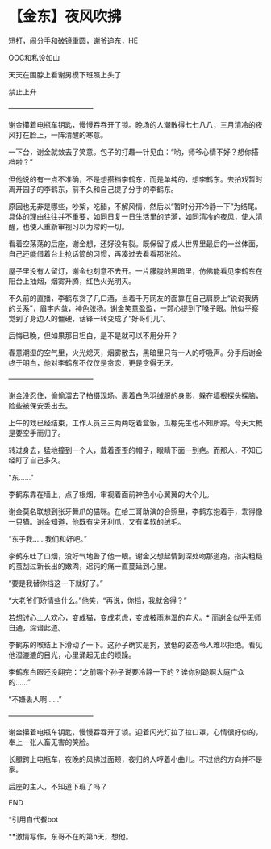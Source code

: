 # 【金东】夜风吹拂

短打，闹分手和破镜重圆，谢爷追东，HE

OOC和私设如山

天天在围脖上看谢男模下班照上头了

禁止上升

————————————

  谢金攥着电瓶车钥匙，慢慢吞吞开了锁。晚场的人潮散得七七八八，三月清冷的夜风打在脸上，一阵清醒的寒意。

  一下台，谢金就敛去了笑意。包子的打趣一针见血：“哟，师爷心情不好？想你搭档啦？”

  但他说的有一点不准确，不是想搭档李鹤东，而是单纯的，想李鹤东。去拍戏暂时离开园子的李鹤东，前不久和自己提了分手的李鹤东。

  原因也无非是哪些，吵架，吃醋，不解风情，然后以“暂时分开冷静一下”为结尾。具体的理由往往并不重要，如同日复一日生活里的涟漪，如同清冷的夜风，使人清醒，也使人重新审视习以为常的一切。

  看着空荡荡的后座，谢金想，还好没有裂。既保留了成人世界里最后的一丝体面，自己还能借着台上抢话筒的习惯，再凑过去看看那张脸。

  屋子里没有人留灯，谢金也刻意不去开。一片朦胧的黑暗里，仿佛能看见李鹤东在阳台上抽烟，烟雾升腾，红色火光明灭。

  不久前的直播，李鹤东贪了几口酒，当着千万网友的面靠在自己肩膀上“说说我俩的关系”，眉宇内敛，神色张扬。谢金笑意盈盈，一颗心提到了嗓子眼。他似乎察觉到了身边人的僵硬，话锋一转变成了“好哥们儿”。
  
  后悔已晚，但如果那日坦白，是不是就可以不用分开？

  春意潮湿的空气里，火光熄灭，烟雾散去，黑暗里只有一人的呼吸声。分手后谢金终于明白，他对李鹤东不仅仅是贪恋，更是贪得无厌。

————————————
  
  谢金没忍住，偷偷溜去了拍摄现场。裹着白色羽绒服的身影，躲在墙根探头探脑，险些被保安丢出去。

  上午的戏已经结束，工作人员三三两两吃着盒饭，瓜棚先生也不知所踪。今天大概是要空手而归了。

  转过身去，猛地撞到一个人，戴着歪歪的帽子，眼睛下面一到疤。而那人，不知已经盯了自己多久。

  “东……”

  李鹤东靠在墙上，点了根烟，审视着面前神色小心翼翼的大个儿。

  谢金莫名联想到张牙舞爪的猫咪。在给三哥助演的合照里，李鹤东抱着手，乖得像一只猫。谢金知道，他既有尖牙利爪，又有柔软的绒毛。

  “东子我……我们和好吧。”

  李鹤东吐了口烟，没好气地瞥了他一眼。谢金又想起情到深处吻那道疤，指尖粗糙的茧刮过新长出的嫩肉，迟钝的痛一直蔓延到心里。

  “要是我替你挡这一下就好了。”

  “大老爷们矫情些什么。”他笑，“再说，你挡，我就舍得？”

  若想讨心上人欢心，变成猫，变成老虎，变成被雨淋湿的弃犬。* 而谢金似乎无师自通，深谙此道。

  李鹤东的喉结上下滑动了一下。这孙子确实是狗，放低的姿态令人难以拒绝。看见他湿漉漉的目光，心里涌起无由的烦躁。

 李鹤东白眼还没翻完：“之前哪个孙子说要冷静一下的？诶你别跪啊大庭广众的……”

  “不嫌丢人啊……”

————————————

  谢金攥着电瓶车钥匙，慢慢吞吞开了锁。迎着闪光灯拉了拉口罩，心情很好似的，奉上一张人畜无害的笑脸。

  长腿跨上电瓶车，夜晚的风拂过面颊，夜归的人哼着小曲儿。不过他的方向并不是家。

  后座的主人，不知道下班了吗？
  
  
  END



*引用自代餐bot

**激情写作，东哥不在的第n天，想他。
